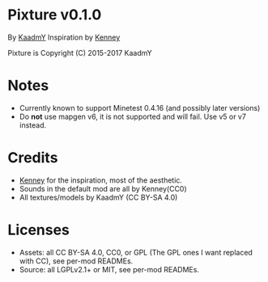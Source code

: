 
# Pixture v0.1.0

By [KaadmY](https://github.com/kaadmy)
Inspiration by [Kenney](http://kenney.nl)

Pixture is Copyright (C) 2015-2017 KaadmY

# Notes

- Currently known to support Minetest 0.4.16 (and possibly later versions)
- Do **not** use mapgen v6, it is not supported and will fail. Use v5 or v7
 instead.

# Credits

- [Kenney](http://kenney.nl) for the inspiration, most of the aesthetic.
- Sounds in the default mod are all by Kenney(CC0)
- All textures/models by KaadmY (CC BY-SA 4.0)

# Licenses

- Assets: all CC BY-SA 4.0, CC0, or GPL (The GPL ones I want replaced with CC),
 see per-mod READMEs.
- Source: all LGPLv2.1+ or MIT, see per-mod READMEs.
